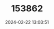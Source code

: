 ---
title: "153862"
category: "Procambarus penni"
draft: false
date: 2024-02-22 13:03:51
languages:
  English: ["Pearl Blackwater Crayfish"]
---